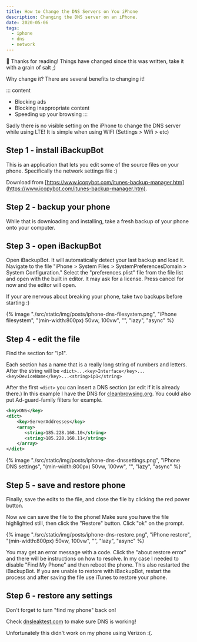 ```yaml
---
title: How to Change the DNS Servers on You iPhone
description: Changing the DNS server on an iPhone.
date: 2020-05-06
tags:
  - iphone
  - dns
  - network
---
```


<div class="rounded border p-4 bg-white/80">
 👋 Thanks for reading! Things have changed since this was written, take it with a grain of salt ;)
</div>

Why change it? There are several benefits to changing it!

::: content

- Blocking ads
- Blocking inappropriate content
- Speeding up your browsing
  :::

Sadly there is no visible setting on the iPhone to change the DNS server while using LTE! It is simple when using WIFI (Settings > Wifi > etc)

## Step 1 - install iBackupBot

This is an application that lets you edit some of the source files on your phone. Specifically the network settings file :)

Download from [https://www.icopybot.com/itunes-backup-manager.htm](https://www.icopybot.com/itunes-backup-manager.htm).

## Step 2 - backup your phone

While that is downloading and installing, take a fresh backup of your phone onto your computer.

## Step 3 - open iBackupBot

Open iBackupBot. It will automatically detect your last backup and load it. Navigate to the file "iPhone > System Files > SystemPreferencesDomain > System Configuration." Select the "preferences.plist" file from the file list and open with the built in editor. It may ask for a license. Press cancel for now and the editor will open.

If your are nervous about breaking your phone, take two backups before starting :)

{% image "./src/static/img/posts/iphone-dns-filesystem.png", "iPhone filesystem", "(min-width:800px) 50vw, 100vw", "", "lazy", "async" %}

## Step 4 - edit the file

Find the section for "Ip1".

Each section has a name that is a really long string of numbers and letters. After the string will be `<dict>...<key>Interface</key>...<key>DeviceName</key>...<string>ip1</string>`

After the first `<dict>` you can insert a DNS section (or edit if it is already there.) In this example I have the DNS for [cleanbrowsing.org](https://cleanbrowsing.org). You could also put Ad-guard-family filters for example.

```xml
<key>DNS</key>
<dict>
	<key>ServerAddresses</key>
	<array>
	   <string>185.228.168.10</string>
	   <string>185.228.168.11</string>
	</array>
</dict>
```

{% image "./src/static/img/posts/iphone-dns-dnssettings.png", "iPhone DNS settings", "(min-width:800px) 50vw, 100vw", "", "lazy", "async" %}

## Step 5 - save and restore phone

Finally, save the edits to the file, and close the file by clicking the red power button.

Now we can save the file to the phone! Make sure you have the file highlighted still, then click the "Restore" button. Click "ok" on the prompt.

{% image "./src/static/img/posts/iphone-dns-restore.png", "iPhone restore", "(min-width:800px) 50vw, 100vw", "", "lazy", "async" %}

You may get an error message with a code. Click the "about restore error" and there will be instructions on how to resolve. In my case I needed to disable "Find My Phone" and then reboot the phone. This also restarted the iBackupBot.
If you are unable to restore with iBackupBot, restart the process and after saving the file use iTunes to restore your phone.

## Step 6 - restore any settings

Don't forget to turn "find my phone" back on!

Check [dnsleaktest.com](https://dnsleaktest.com) to make sure DNS is working!

Unfortunately this didn't work on my phone using Verizon :(.
